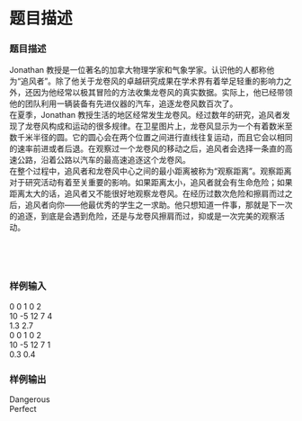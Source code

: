 # 题目描述


<h3>
	题目描述
</h3>
Jonathan 教授是一位著名的加拿大物理学家和气象学家。认识他的人都称他为“追风者”。除了他关于龙卷风的卓越研究成果在学术界有着举足轻重的影响力之外，还因为他经常以极其冒险的方法收集龙卷风的真实数据。实际上，他已经带领他的团队利用一辆装备有先进仪器的汽车，追逐龙卷风数百次了。<br/>
在夏季，Jonathan 教授生活的地区经常发生龙卷风。经过数年的研究，追风者发现了龙卷风构成和运动的很多规律。在卫星图片上，龙卷风显示为一个有着数米至数千米半径的圆。它的圆心会在两个位置之间进行直线往复运动，而且它会以相同的速率前进或者后退。在观察过一个龙卷风的移动之后，追风者会选择一条直的高速公路，沿着公路以汽车的最高速追逐这个龙卷风。<br/>
在整个过程中，追风者和龙卷风中心之间的最小距离被称为“观察距离”。观察距离对于研究活动有着至关重要的影响。如果距离太小，追风者就会有生命危险；如果距离太大的话，追风者又不能很好地观察龙卷风。在经历过数次危险和擦肩而过之后，追风者向你——他最优秀的学生之一求助。他只想知道一件事，那就是下一次的追逐，到底是会遇到危险，还是与龙卷风擦肩而过，抑或是一次完美的观察活动。<br/>
<p>
	<img src="/cogs/images/upload/image/20120419/20120419074724_32005.png" alt=""/> 
</p>
<p>
	<img src="/cogs/images/upload/image/20120419/20120419074805_66556.png" alt=""/> 
</p>
<p>
	<br/>
</p>
<h3>
	样例输入
</h3>
0 0 1 0 2<br/>
10 -5 12 7 4<br/>
1.3 2.7<br/>
0 0 1 0 2<br/>
10 -5 12 7 1<br/>
0.3 0.4<br/>
<h3>
	样例输出
</h3>
Dangerous<br/>
Perfect<br/>
<img src="/cogs/images/upload/image/20120419/20120419074905_66029.png" alt=""/> 
<p>
	<br/>
</p>
<br/>
